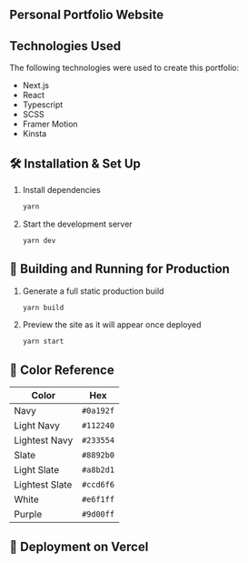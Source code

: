 ## Personal Portfolio Website

## Technologies Used

The following technologies were used to create this portfolio:

- Next.js
- React
- Typescript
- SCSS
- Framer Motion
- Kinsta



## 🛠 Installation & Set Up


1. Install dependencies

   ```sh
   yarn
   ```

2. Start the development server

   ```sh
   yarn dev
   ```

## 🚀 Building and Running for Production

1. Generate a full static production build

   ```sh
   yarn build
   ```

1. Preview the site as it will appear once deployed

   ```sh
   yarn start
   ```


## 🎨 Color Reference

| Color          | Hex                                                                |
| -------------- | ------------------------------------------------------------------ |
| Navy           | `#0a192f` |
| Light Navy     | `#112240` |
| Lightest Navy  | `#233554` |
| Slate          | `#8892b0` |
| Light Slate    | `#a8b2d1` |
| Lightest Slate | `#ccd6f6` |
| White          | `#e6f1ff` |
| Purple         | `#9d00ff` |



## 🚀 Deployment on Vercel


